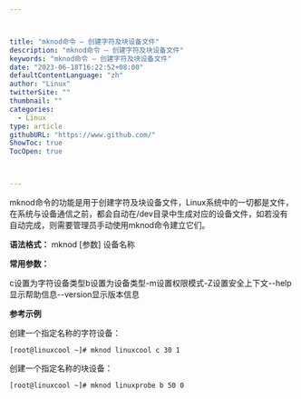 ```yaml
---



title: "mknod命令 – 创建字符及块设备文件"
description: "mknod命令 – 创建字符及块设备文件"
keywords: "mknod命令 – 创建字符及块设备文件"
date: "2023-06-18T16:22:52+08:00"
defaultContentLanguage: "zh"
author: "Linux"
twitterSite: ""
thumbnail: ""
categories:
  - Linux
type: article
githubURL: "https://www.github.com/"
ShowToc: true
TocOpen: true



---
```


mknod命令的功能是用于创建字符及块设备文件，Linux系统中的一切都是文件，在系统与设备通信之前，都会自动在/dev目录中生成对应的设备文件，如若没有自动完成，则需要管理员手动使用mknod命令建立它们。

**语法格式：** mknod [参数] 设备名称

**常用参数：**

c设置为字符设备类型b设置为设备类型-m设置权限模式-Z设置安全上下文--help显示帮助信息--version显示版本信息

**参考示例**

创建一个指定名称的字符设备：

```
[root@linuxcool ~]# mknod linuxcool c 30 1
```

创建一个指定名称的块设备：

```
[root@linuxcool ~]# mknod linuxprobe b 50 0
```